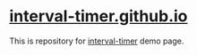 # [interval-timer.github.io](https://interval-timer.github.io/)

This is repository for [interval-timer](https://github.com/ricale/interval-timer) demo page.


